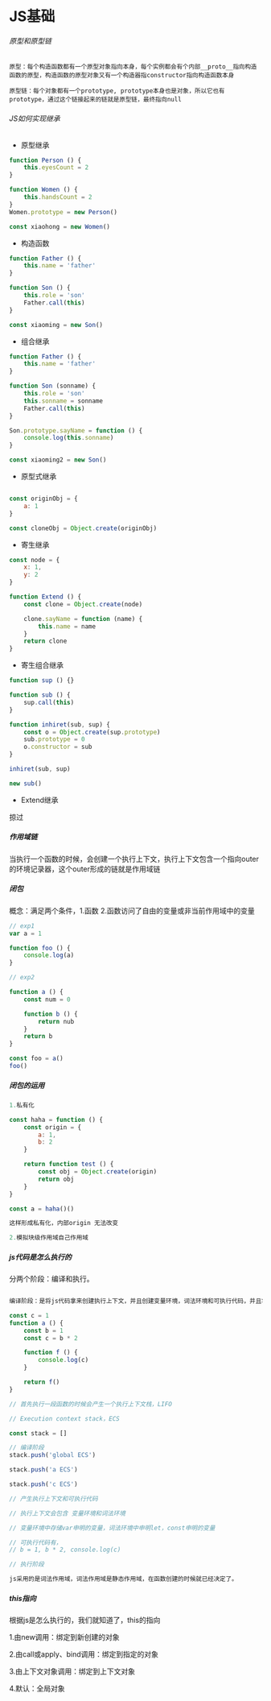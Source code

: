 # JS基础

###### 原型和原型链

    原型：每个构造函数都有一个原型对象指向本身，每个实例都会有个内部__proto__指向构造函数的原型，构造函数的原型对象又有一个构造器指constructor指向构造函数本身

    原型链：每个对象都有一个prototype, prototype本身也是对象，所以它也有prototype，通过这个链接起来的链就是原型链，最终指向null

###### JS如何实现继承
- 原型继承
```js
function Person () {
    this.eyesCount = 2
}

function Women () {
    this.handsCount = 2
}
Women.prototype = new Person()

const xiaohong = new Women()

```
- 构造函数
  
```js
function Father () {
    this.name = 'father'
}

function Son () {
    this.role = 'son'
    Father.call(this)
}

const xiaoming = new Son()
```

- 组合继承
```js
function Father () {
    this.name = 'father'
}

function Son (sonname) {
    this.role = 'son'
    this.sonname = sonname
    Father.call(this)
}

Son.prototype.sayName = function () {
    console.log(this.sonname)
}

const xiaoming2 = new Son()

```
- 原型式继承

```js

const originObj = {
    a: 1
}

const cloneObj = Object.create(originObj)

```
- 寄生继承

```js
const node = {
    x: 1,
    y: 2
}

function Extend () {
    const clone = Object.create(node)

    clone.sayName = function (name) {
        this.name = name
    }
    return clone
}
```
- 寄生组合继承

```js
function sup () {}

function sub () {
    sup.call(this)
}

function inhiret(sub, sup) {
    const o = Object.create(sup.prototype)
    sub.prototype = 0
    o.constructor = sub
}

inhiret(sub, sup)

new sub()

```
- Extend继承

掠过




##### 作用域链

当执行一个函数的时候，会创建一个执行上下文，执行上下文包含一个指向outer的环境记录器，这个outer形成的链就是作用域链

##### 闭包

概念：满足两个条件，1.函数 2.函数访问了自由的变量或非当前作用域中的变量

```js
// exp1
var a = 1

function foo () {
    console.log(a)
}

// exp2

function a () {
    const num = 0

    function b () {
        return nub
    }
    return b
}

const foo = a()
foo()
```

##### 闭包的运用

```js
1.私有化

const haha = function () {
    const origin = {
        a: 1,
        b: 2
    }

    return function test () {
        const obj = Object.create(origin)
        return obj
    }
}

const a = haha()()

这样形成私有化，内部origin 无法改变

2.模拟块级作用域自己作用域

```
##### js代码是怎么执行的

分两个阶段：编译和执行。

```js

编译阶段：是将js代码拿来创建执行上下文，并且创建变量环境，词法环境和可执行代码，并且将创建的执行上下文压入执行栈

const c = 1
function a () {
    const b = 1
    const c = b * 2

    function f () {
        console.log(c)
    }

    return f()
}

// 首先执行一段函数的时候会产生一个执行上下文栈，LIFO

// Execution context stack，ECS

const stack = []

// 编译阶段 
stack.push('global ECS')

stack.push('a ECS')

stack.push('c ECS')

// 产生执行上下文和可执行代码

// 执行上下文会包含 变量环境和词法环境

// 变量环境中存储var申明的变量，词法环境中申明let，const申明的变量

// 可执行代码有，
// b = 1, b * 2, console.log(c)

// 执行阶段

js采用的是词法作用域，词法作用域是静态作用域，在函数创建的时候就已经决定了。
```

##### this指向

根据js是怎么执行的，我们就知道了，this的指向

1.由new调用：绑定到新创建的对象

2.由call或apply、bind调用：绑定到指定的对象

3.由上下文对象调用：绑定到上下文对象

4.默认：全局对象